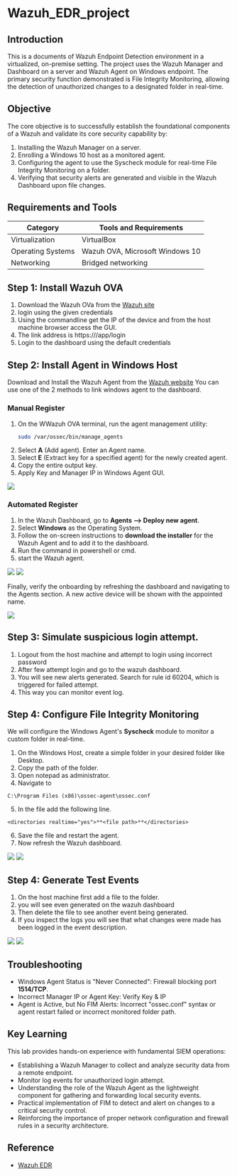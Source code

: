 # Wazuh_EDR_project

## Introduction

This is a documents of Wazuh Endpoint Detection environment in a virtualized, on-premise setting. The project uses the Wazuh Manager and Dashboard on a server and Wazuh Agent on Windows endpoint. The primary security function demonstrated is File Integrity Monitoring, allowing the detection of unauthorized changes to a designated folder in real-time.

## Objective
The core objective is to successfully establish the foundational components of a Wazuh and validate its core security capability by:
1.  Installing the Wazuh Manager on a server.
2.  Enrolling a Windows 10 host as a monitored agent.
3.  Configuring the agent to use the Syscheck module for real-time File Integrity Monitoring on a folder.
4.  Verifying that security alerts are generated and visible in the Wazuh Dashboard upon file changes.

## Requirements and Tools
| Category | Tools and Requirements |
| --- | --- |
| Virtualization | VirtualBox |
| Operating Systems | Wazuh OVA,  Microsoft Windows 10 |
| Networking | Bridged networking |

## Step 1: Install Wazuh OVA
1. Download the Wazuh OVa from the [Wazuh site](https://documentation.wazuh.com/current/deployment-options/virtual-machine/virtual-machine.html)
2. login using the given credentials
3. Using the commandline get the IP of the device and from the host machine browser access the GUI.
4. The link address is https://<wazuh OVA IP>/app/login
5. Login to the dashboard using the default credentials
   
## Step 2: Install Agent in Windows Host
Download and Install the Wazuh Agent from the [Wazuh website](https://documentation.wazuh.com/current/installation-guide/wazuh-agent/index.html) You can use one of the 2 methods to link windows agent to the dashboard.

### Manual Register
1. On the WWazuh OVA terminal, run the agent management utility:
    ```bash
    sudo /var/ossec/bin/manage_agents
    ```
2. Select **A** (Add agent). Enter an Agent name.
3. Select **E** (Extract key for a specified agent) for the newly created agent.
4. Copy the entire output key.
5. Apply Key and Manager IP in Windows Agent GUI.

<img src='https://github.com/TanunM/wazuh_EDR_project/blob/main/gallery/3.%20wazuh_agent.png'/>

### Automated Register
1. In the Wazuh Dashboard, go to **Agents --> Deploy new agent**.
2. Select **Windows** as the Operating System.
3. Follow the on-screen instructions to **download the installer** for the Wazuh Agent and to add it to the dashboard.
4. Run the command in powershell or cmd.
5. start the Wazuh agent.

<img src='https://github.com/TanunM/wazuh_EDR_project/blob/main/gallery/1.%20add_agent.png'/>

<img src='https://github.com/TanunM/wazuh_EDR_project/blob/main/gallery/2.%20agent_download.png'/>

Finally, verify the onboarding by refreshing the dashboard and navigating to the Agents section. A new active device will be shown with the appointed name.

<img src='https://github.com/TanunM/wazuh_EDR_project/blob/main/gallery/4.%20agent_active.png'/>

## Step 3: Simulate suspicious login attempt.
1. Logout from the host machine and attempt to login using incorrect password
2. After few attempt login and go to the wazuh dashboard.
3. You will see new alerts generated. Search for rule id 60204, which is triggered for failed attempt.
4. This way you can monitor event log.

## Step 4: Configure File Integrity Monitoring
We will configure the Windows Agent's **Syscheck** module to monitor a custom folder in real-time.
1. On the Windows Host, create a simple folder in your desired folder like Desktop.
2. Copy the path of the folder.
3. Open notepad as administrator.
4. Navigate to
```
C:\Program Files (x86)\ossec-agent\ossec.conf
```
5. In the file add the following line.
```
<directories realtime="yes">**<file path>**</directories>
```
6. Save the file and restart the agent.
7. Now refresh the Wazuh dashboard.

<img src='https://github.com/TanunM/wazuh_EDR_project/blob/main/gallery/5.%20ossec_file.png'/>

<img src='https://github.com/TanunM/wazuh_EDR_project/blob/main/gallery/6.%20restart.png'/>

## Step 4: Generate Test Events
1. On the host machine first add a file to the folder.
2. you will see even generated on the wazuh dashboard
3. Then delete the file to see another event being generated.
4. If you inspect the logs you will see that what changes were made has been logged in the event description.

<img src='https://github.com/TanunM/wazuh_EDR_project/blob/main/gallery/8.%20File_info.png'/>

<img src='https://github.com/TanunM/wazuh_EDR_project/blob/main/gallery/7.%20added.png'/>

## Troubleshooting
* Windows Agent Status is "Never Connected": Firewall blocking port **1514/TCP**.
* Incorrect Manager IP or Agent Key: Verify Key & IP
* Agent is Active, but No FIM Alerts: Incorrect "ossec.conf" syntax or agent restart failed or incorrect monitored folder path.

## Key Learning
This lab provides hands-on experience with fundamental SIEM operations:
* Establishing a Wazuh Manager to collect and analyze security data from a remote endpoint.
* Monitor log events for unauthorized login attempt.
* Understanding the role of the Wazuh Agent as the lightweight component for gathering and forwarding local security events.
* Practical implementation of FIM to detect and alert on changes to a critical security control.
* Reinforcing the importance of proper network configuration and firewall rules in a security architecture.

## Reference
* [Wazuh EDR](https://www.youtube.com/watch?v=QT81wcuoRFY)
